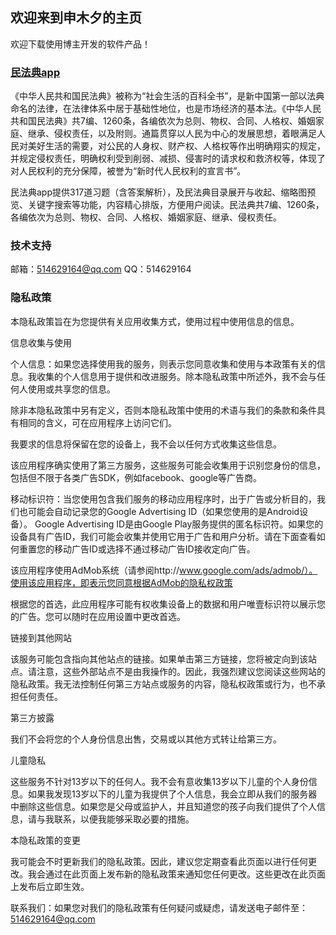 ## 欢迎来到申木夕的主页

欢迎下载使用博主开发的软件产品！

### [民法典app](https://apps.apple.com/cn/app/%E6%B0%91%E6%B3%95%E5%85%B8-%E7%A4%BE%E4%BC%9A%E7%94%9F%E6%B4%BB%E7%9A%84%E7%99%BE%E7%A7%91%E5%85%A8%E4%B9%A6/id1551752560)

《中华人民共和国民法典》被称为“社会生活的百科全书”，是新中国第一部以法典命名的法律，在法律体系中居于基础性地位，也是市场经济的基本法。《中华人民共和国民法典》共7编、1260条，各编依次为总则、物权、合同、人格权、婚姻家庭、继承、侵权责任，以及附则。通篇贯穿以人民为中心的发展思想，着眼满足人民对美好生活的需要，对公民的人身权、财产权、人格权等作出明确翔实的规定，并规定侵权责任，明确权利受到削弱、减损、侵害时的请求权和救济权等，体现了对人民权利的充分保障，被誉为“新时代人民权利的宣言书”。

民法典app提供317道习题（含答案解析），及民法典目录展开与收起、缩略图预览、关键字搜索等功能，内容精心排版，方便用户阅读。民法典共7编、1260条，各编依次为总则、物权、合同、人格权、婚姻家庭、继承、侵权责任。


### 技术支持

邮箱：514629164@qq.com
QQ：514629164

### 隐私政策

本隐私政策旨在为您提供有关应用收集方式，使用过程中使用信息的信息。

信息收集与使用

个人信息：如果您选择使用我的服务，则表示您同意收集和使用与本政策有关的信息。我收集的个人信息用于提供和改进服务。除本隐私政策中所述外，我不会与任何人使用或共享您的信息。

除非本隐私政策中另有定义，否则本隐私政策中使用的术语与我们的条款和条件具有相同的含义，可在应用程序上访问它们。

我要求的信息将保留在您的设备上，我不会以任何方式收集这些信息。

该应用程序确实使用了第三方服务，这些服务可能会收集用于识别您身份的信息，包括但不限于各类广告SDK，例如facebook、google等广告商。

移动标识符：当您使用包含我们服务的移动应用程序时，出于广告或分析目的，我们也可能会自动记录您的Google Advertising ID（如果您使用的是Android设备）。 Google Advertising ID是由Google Play服务提供的匿名标识符。如果您的设备具有广告ID，我们可能会收集并使用它用于广告和用户分析。请在下面查看如何重置您的移动广告ID或选择不通过移动广告ID接收定向广告。

该应用程序使用AdMob系统（请参阅http://www.google.com/ads/admob/）。使用该应用程序，即表示您同意根据AdMob的隐私权政策

根据您的首选，此应用程序可能有权收集设备上的数据和用户唯壹标识符以展示您的广告。您可以随时在应用设置中更改首选。

链接到其他网站

该服务可能包含指向其他站点的链接。如果单击第三方链接，您将被定向到该站点。请注意，这些外部站点不是由我操作的。因此，我强烈建议您阅读这些网站的隐私政策。我无法控制任何第三方站点或服务的内容，隐私权政策或行为，也不承担任何责任。

第三方披露

我们不会将您的个人身份信息出售，交易或以其他方式转让给第三方。

儿童隐私

这些服务不针对13岁以下的任何人。我不会有意收集13岁以下儿童的个人身份信息。如果我发现13岁以下的儿童为我提供了个人信息，我会立即从我们的服务器中删除这些信息。如果您是父母或监护人，并且知道您的孩子向我们提供了个人信息，请与我联系，以便我能够采取必要的措施。

本隐私政策的变更

我可能会不时更新我们的隐私政策。因此，建议您定期查看此页面以进行任何更改。我会通过在此页面上发布新的隐私政策来通知您任何更改。这些更改在此页面上发布后立即生效。

联系我们：如果您对我们的隐私政策有任何疑问或疑虑，请发送电子邮件至：514629164@qq.com

